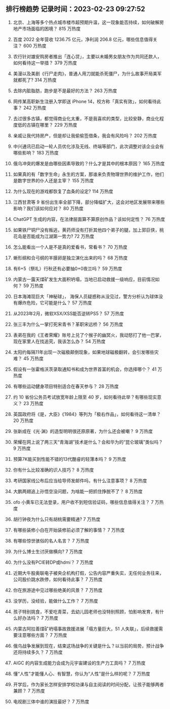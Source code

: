 
## 排行榜趋势 记录时间：2023-02-23 09:27:52
  
  1. 北京、上海等多个热点城市楼市超预期升温，这一现象能否持续，如何破解房地产市场面临的困境？ 815 万热度
    
  2. 百度 2022 全年营收 1236.75 亿元，净利润 206.8 亿元，哪些信息值得关注？ 600 万热度
    
  3. 农行针对雄安购房者推出「连心贷」，主要以未婚男女朋友作为共同还款人，如何看待这一举措？ 379 万热度
    
  4. 美漫以及美剧《行尸走肉》，普通人用刀就能杀死僵尸，为什么故事开局美军就都死了? 314 万热度
    
  5. 去除内脏脂肪，跑步是不是最好的方法？ 263 万热度
    
  6. 网传某高职新生注册入学即送 iPhone 14，校方称「真实有效」，如何看待此事？ 242 万热度
    
  7. 去过很多古镇，都觉得商业化太重，不是我喜欢的类型，比较安静，商业化程度低的古镇在哪里？ 229 万热度
    
  8. 亲戚让我代持房产，但是却让我偷偷签借条，我会有风险吗？ 202 万热度
    
  9. 中兴通讯已启动一轮人员优化涉及无线、终端等部门，此次调整对该企业会有哪些影响？ 183 万热度
    
  10. 俄乌冲突的爆发是由哪些因素导致的？什么才是其中的根本原因？ 165 万热度
    
  11. 如果真的有「数字生命」永生的方案，那谁来负责物理世界的维护工作，他们是数字世界的仆人还是主宰？ 155 万热度
    
  12. 为什么现在的游戏都恢复了血条的设定? 114 万热度
    
  13. 江西甘肃等 9 省份出生率全部下降，部分降幅扩大，这会对地区发展带来哪些影响？我们该如何应对？ 80 万热度
    
  14. ChatGPT 生成的内容，在法律层面算不算原创作品？该如何定性？ 76 万热度
    
  15. 如果铁尸铜尸没有叛逃，黄药师没有打折其他四个弟子的腿，加上郭巨侠，桃花岛是否能成为江湖第一势力? 72 万热度
    
  16. 怎么能看出一个人是不是真的爱看书，常看书？ 70 万热度
    
  17. 蜥形纲和合弓纲的羊膜卵是独立演化出来的吗？ 68 万热度
    
  18. 有6+5（祭礼）行秋还有必要抽0+0夜兰吗？ 59 万热度
    
  19. 内蒙古一露天煤矿发生大面积坍塌，当地已启动救援一级响应，目前情况如何？ 59 万热度
    
  20. 日本海滩现巨大「神秘球」， 海保人员疑惑称从没见过，警方分析认为球体没有爆炸危险，它可能是什么？ 57 万热度
    
  21. 从2023年2月，微软XSX/XSS能否逆转PS5？ 57 万热度
    
  22. 张三丰为什么一掌打死宋青书？革职宋远桥？ 56 万热度
    
  23. 表弟在我的《王者荣耀》账号上兑了个猴子的幽冥火，我动怒打了他一巴掌，现在家里人在找追究，我该怎么办？ 54 万热度
    
  24. 太阳约每隔11年出现一次磁极颠倒现象，如果地球磁极翻转，会引发哪些灾难？ 45 万热度
    
  25. 假设有一张霍格沃茨录取通知书和成为世界首富的机会，你选择哪个？ 41 万热度
    
  26. 有哪些运动健身项目特别适合在春天参与？ 28 万热度
    
  27. 约 10 省份公务员考试放宽年龄上限至 40 岁，如何看待此举？有哪些现实意义？ 23 万热度
    
  28. 英国政府将《是，大臣》《1984》等列为「极右作品」，如何看待这一清单？ 20 万热度
    
  29. 张新成在《光·渊》的造型明明很还原原著，为什么还会被嘲？ 9 万热度
    
  30. 荣耀在网上说了两三天“青海湖”技术是什么？会和华为的“昆仑玻璃”类似吗？ 9 万热度
    
  31. 预算7K能买到性能不错的13代酷睿的轻薄本吗？ 9 万热度
    
  32. 你有什么比较准确的识人技巧？ 8 万热度
    
  33. 考研国家线公布后应当给导师发邮件吗，有什么注意事项？ 8 万热度
    
  34. 大鹏两翅追上孙悟空没问题，为啥能一把抓住挣脱不了？ 8 万热度
    
  35. ofo 小黄车已无法登录，用户收不到短信验证码，哪些信息值得关注？ 7 万热度
    
  36. 胡行钟夜为什么只有胡桃需要精通? 7 万热度
    
  37. 有哪些装修小白在开始装修前必须了解的事情？ 7 万热度
    
  38. 有哪些惊世骇俗的名人名言？ 7 万热度
    
  39. 为什么博士生讨厌做横向? 7 万热度
    
  40. 为什么没有PCIE转DP或hdmi？ 7 万热度
    
  41. 近期大牛股奥联电子被央企机构打假，公告内容严重失实，无任何业务往来，公司股价跳水跌停，如何看待此事？ 7 万热度
    
  42. 你在旅游途中见过哪些绝美的风景？ 7 万热度
    
  43. 没学历，没经验，能做什么工作？ 7 万热度
    
  44. 孩子特别挑食，不爱吃青菜，去幼儿园老师也没特别照顾，怕影响发育，有什么好办法吗？ 7 万热度
    
  45. 内蒙古阿拉善煤矿坍塌事故救援进展「塌方量巨大，51 人失联」，后续救援需要注意哪些方面？ 7 万热度
    
  46. 俄乌战争发展到现在，结束这场战争的关键是什么？以当前的局势，预计战争还将持续多久？ 7 万热度
    
  47. AIGC 的内容生成能力会成为元宇宙建设的生产力工具吗？ 7 万热度
    
  48. 懂“人性”才能懂人心、有智慧，你认为“人性”是什么样的呢？ 7 万热度
    
  49. 开学后，作为家长怎样安排学校功课与自主阅读的时间分配，让孩子能够两者兼顾？ 7 万热度
    
  50. 电视剧三体中谁的演技最好？ 7 万热度
    